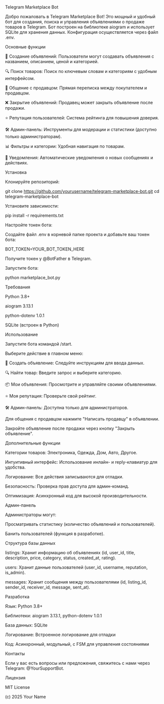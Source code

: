 Telegram Marketplace Bot

Добро пожаловать в Telegram Marketplace Bot! Это мощный и удобный бот для создания, поиска и управления объявлениями о продаже товаров в Telegram. Бот построен на библиотеке aiogram и использует SQLite для хранения данных. Конфигурация осуществляется через файл .env.

Основные функции





📝 Создание объявлений: Пользователи могут создавать объявления с названием, описанием, ценой и категорией.



🔍 Поиск товаров: Поиск по ключевым словам и категориям с удобным интерфейсом.



📩 Общение с продавцом: Прямая переписка между покупателем и продавцом.



❌ Закрытие объявлений: Продавец может закрыть объявление после продажи.



⭐ Репутация пользователей: Система рейтинга для повышения доверия.



🛠 Админ-панель: Инструменты для модерации и статистики (доступно только администраторам).



📊 Фильтры и категории: Удобная навигация по товарам.



🔔 Уведомления: Автоматические уведомления о новых сообщениях и действиях.

Установка





Клонируйте репозиторий:

git clone https://github.com/yourusername/telegram-marketplace-bot.git
cd telegram-marketplace-bot



Установите зависимости:

pip install -r requirements.txt



Настройте токен бота:





Создайте файл .env в корневой папке проекта и добавьте ваш токен бота:

BOT_TOKEN=YOUR_BOT_TOKEN_HERE



Получите токен у @BotFather в Telegram.



Запустите бота:

python marketplace_bot.py

Требования





Python 3.8+



aiogram 3.13.1



python-dotenv 1.0.1



SQLite (встроен в Python)

Использование





Запустите бота командой /start.



Выберите действие в главном меню:





📝 Создать объявление: Следуйте инструкциям для ввода данных.



🔍 Найти товар: Введите запрос и выберите категорию.



📦 Мои объявления: Просмотрите и управляйте своими объявлениями.



⭐ Моя репутация: Проверьте свой рейтинг.



🛠 Админ-панель: Доступна только для администраторов.



Для общения с продавцом нажмите "Написать продавцу" в объявлении.



Закройте объявление после продажи через кнопку "Закрыть объявление".

Дополнительные функции





Категории товаров: Электроника, Одежда, Дом, Авто, Другое.



Интуитивный интерфейс: Использование инлайн- и reply-клавиатур для удобства.



Логирование: Все действия записываются для отладки.



Безопасность: Проверка прав доступа для админ-команд.



Оптимизация: Асинхронный код для высокой производительности.

Админ-панель

Администраторы могут:





Просматривать статистику (количество объявлений и пользователей).



Банить пользователей (функция в разработке).

Структура базы данных





listings: Хранит информацию об объявлениях (id, user_id, title, description, price, category, status, created_at, rating).



users: Хранит данные пользователей (user_id, username, reputation, is_admin).



messages: Хранит сообщения между пользователями (id, listing_id, sender_id, receiver_id, message, sent_at).

Разработка





Язык: Python 3.8+



Библиотеки: aiogram 3.13.1, python-dotenv 1.0.1



База данных: SQLite



Логирование: Встроенное логирование для отладки



Код: Асинхронный, модульный, с FSM для управления состояниями

Контакты

Если у вас есть вопросы или предложения, свяжитесь с нами через Telegram: @YourSupportBot.

Лицензия

MIT License

(c) 2025 Your Name